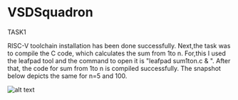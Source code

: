 # VSDSquadron

 TASK1

 RISC-V toolchain installation has been done successfully.
 Next,the task was to compile the C code, which calculates the sum from 1to n. For,this I used the leafpad tool and the command to open it is "leafpad sum1ton.c & ". After that, the code for sum from 1to n is compiled successfully. The snapshot below depicts the same for n=5 and 100.
 
![alt text](https://images.pexels.com/photos/23105926/pexels-photo-23105926/free-photo-of-black-and-white-photo-of-two-rocks-with-a-hole-in-the-middle.jpeg?auto=compress&cs=tinysrgb&w=1260&h=750&dpr=2)
